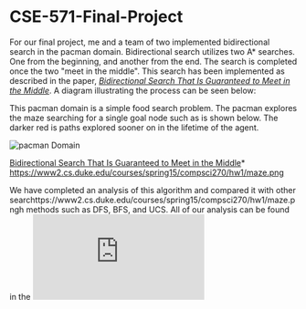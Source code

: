 # CSE-571-Final-Project


For our final project, me and a team of two implemented bidirectional search in the pacman domain. Bidirectional search utilizes two A* searches. One from the beginning, and another from the end. The search is completed once the two "meet in the middle". This search has been implemented as described in the paper, 
*[Bidirectional Search That Is Guaranteed to Meet in the Middle](https://people.engr.tamu.edu/guni/Papers/AAAI16-MM.pdf)*. A diagram illustrating the process can be seen below:


This pacman domain is a simple food search problem. The pacman explores the maze searching for a single goal node such as is shown below. The darker red is paths explored sooner on in the lifetime of the agent. 

![pacman Domain](https://www2.cs.duke.edu/courses/spring15/compsci270/hw1/maze.png)

[Bidirectional Search That Is Guaranteed to Meet in the Middle](https://people.engr.tamu.edu/guni/Papers/AAAI16-MM.pdf)*
https://www2.cs.duke.edu/courses/spring15/compsci270/hw1/maze.png

We have completed an analysis of this algorithm and compared it with other searchttps://www2.cs.duke.edu/courses/spring15/compsci270/hw1/maze.pngh methods such as DFS, BFS, and UCS. All of our analysis can be found in the ![Final_Report.pdf](https://github.com/forksup/CSE-571-Final-Project/blob/main/Final_Report.pdf)
